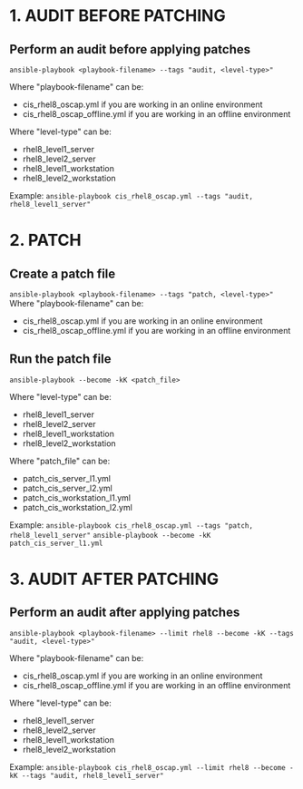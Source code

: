 # 1. AUDIT BEFORE PATCHING

## Perform an audit before applying patches
`ansible-playbook <playbook-filename> --tags "audit, <level-type>"`

Where "playbook-filename" can be:
- cis_rhel8_oscap.yml if you are working in an online environment
- cis_rhel8_oscap_offline.yml if you are working in an offline environment

Where "level-type" can be:
- rhel8_level1_server
- rhel8_level2_server
- rhel8_level1_workstation
- rhel8_level2_workstation

Example:
`ansible-playbook cis_rhel8_oscap.yml --tags "audit, rhel8_level1_server"` 


# 2. PATCH

## Create a patch file
`ansible-playbook <playbook-filename> --tags "patch, <level-type>"`
Where "playbook-filename" can be:
- cis_rhel8_oscap.yml if you are working in an online environment
- cis_rhel8_oscap_offline.yml if you are working in an offline environment

## Run the patch file
`ansible-playbook --become -kK <patch_file>`

Where "level-type" can be:
- rhel8_level1_server
- rhel8_level2_server
- rhel8_level1_workstation
- rhel8_level2_workstation

Where "patch_file" can be:
- patch_cis_server_l1.yml
- patch_cis_server_l2.yml
- patch_cis_workstation_l1.yml
- patch_cis_workstation_l2.yml

Example:
`ansible-playbook cis_rhel8_oscap.yml --tags "patch, rhel8_level1_server"`
`ansible-playbook --become -kK patch_cis_server_l1.yml`


# 3. AUDIT AFTER PATCHING

## Perform an audit after applying patches
`ansible-playbook <playbook-filename> --limit rhel8 --become -kK --tags "audit, <level-type>"`

Where "playbook-filename" can be:
- cis_rhel8_oscap.yml if you are working in an online environment
- cis_rhel8_oscap_offline.yml if you are working in an offline environment

Where "level-type" can be:
- rhel8_level1_server
- rhel8_level2_server
- rhel8_level1_workstation
- rhel8_level2_workstation

Example:
`ansible-playbook cis_rhel8_oscap.yml --limit rhel8 --become -kK --tags "audit, rhel8_level1_server"`
